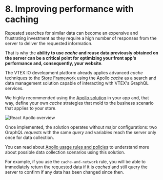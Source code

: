 # 8. Improving performance with caching
 
Repeated searches for similar data can become an expensive and frustrating investment as they require a high number of responses from the server to deliver the requested information. 
 
That is why the **ability to use *cache* and reuse data previously obtained on the server can be a critical point for optimizing your front app's performance and, consequently, your website**.
 
The VTEX IO development platform already applies advanced *cache* techniques to the [Store Framework](https://developers.vtex.com/vtex-developer-docs/docs/getting-started-3) using the Apollo *cache* as a search and data management solution capable of interacting with VTEX's GraphQL services.
 
We highly recommended using the [Apollo solution](https://www.apollographql.com/docs/react/caching/cache-configuration/) in your app and, that way, define your own *cache* strategies that mold to the business scenario that applies to your store. 
 
![React Apollo overview](https://miro.medium.com/max/1400/1*Akd1I7jc0teE_mz15fnZog.jpeg)
 
Once implemented, the solution operates without major configurations: two GraphQL *requests* with the same *query* and variables reach the server only once for data collection.
 
You can read about [Apollo usage rules and policies](https://medium.com/@galen.corey/understanding-apollo-fetch-policies-705b5ad71980) to understand more about possible data collection scenarios using this solution.
 
For example, if you use the `cache-and-network` rule, you will be able to immediately return the requested data if it is *cached* and still query the server to confirm if any data has been changed since then.
 
